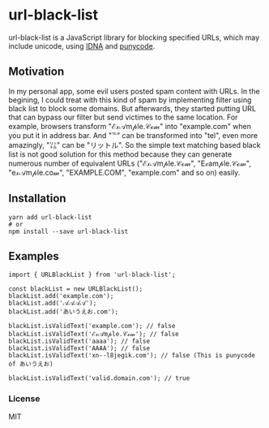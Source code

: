 # url-black-list

url-black-list is a JavaScript library for blocking specified URLs, which may include unicode, using [IDNA](https://www.unicode.org/Public/idna/latest/IdnaMappingTable.txt) and [punycode](https://github.com/bestiejs/punycode.js).

## Motivation
In my personal app, some evil users posted spam content with URLs. In the begining, I could treat with this kind of spam by implementing filter using black list to block some domains. But afterwards, they started putting URL that can bypass our filter but send victimes to the same location. For example, browsers transform "ℰ𝓍𝒜m𝓅le.𝒞ℴ𝓂" into "example.com" when you put it in address bar. And "℡" can be transformed into "tel", even more amazingly, "㍑" can be "リットル". So the simple text matching based black list is not good solution for this method because they can generate numerous number of equivalent URLs ("ℰ𝓍𝒜m𝓅le.𝒞ℴ𝓂", "E𝓍am𝓅le.𝒞ℴ𝓂", "e𝓍𝒜m𝓅le.co𝓂", "EXAMPLE.COM", "example.com" and so on) easily.

## Installation
```
yarn add url-black-list
# or
npm install --save url-black-list
```

## Examples
```
import { URLBlackList } from 'url-black-list';

const blackList = new URLBlackList();
blackList.add('example.com');
blackList.add('𝒜𝒜𝒜𝒜');
blackList.add('あいうえお.com');

blackList.isValidText('example.com'); // false
blackList.isValidText('ℰ𝓍𝒜m𝓅le.𝒞ℴ𝓂'); // false
blackList.isValidText('aaaa'); // false
blackList.isValidText('AAAA'); // false
blackList.isValidText('xn--l8jegik.com'); // false (This is punycode of あいうえお)

blackList.isValidText('valid.domain.com'); // true
```

### License

MIT
